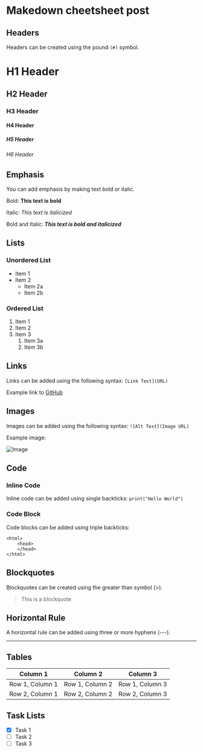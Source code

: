 # Makedown cheetsheet post

## Headers

Headers can be created using the pound `(#)` symbol.

# H1 Header
## H2 Header
### H3 Header
#### H4 Header
##### H5 Header
###### H6 Header

## Emphasis

You can add emphasis by making text bold or italic.

Bold: **This text is bold**

Italic: *This text is italicized*

Bold and Italic: ***This text is bold and italicized***

## Lists

### Unordered List

* Item 1
* Item 2
  * Item 2a
  * Item 2b

### Ordered List

1. Item 1
2. Item 2
3. Item 3
   1. Item 3a
   2. Item 3b

## Links

Links can be added using the following syntax: `[Link Text](URL)`

Example link to [GitHub](https://github.com)

## Images

Images can be added using the following syntax: `![Alt Text](Image URL)`

Example image:

![Image](https://cdn.pixabay.com/photo/2016/09/08/04/12/programmer-1653351_960_720.png)

## Code

### Inline Code

Inline code can be added using single backticks: `print("Hello World")`

### Code Block

Code blocks can be added using triple backticks:

```
<html>
    <head>
    </head>
</html>
```

## Blockquotes

Blockquotes can be created using the greater than symbol (>).

> This is a blockquote

## Horizontal Rule

A horizontal rule can be added using three or more hyphens (---).

---

## Tables

| Column 1 | Column 2 | Column 3 |
| --- | --- | --- |
| Row 1, Column 1 | Row 1, Column 2 | Row 1, Column 3 |
| Row 2, Column 1 | Row 2, Column 2 | Row 2, Column 3 |

## Task Lists

- [x] Task 1
- [ ] Task 2
- [ ] Task 3
